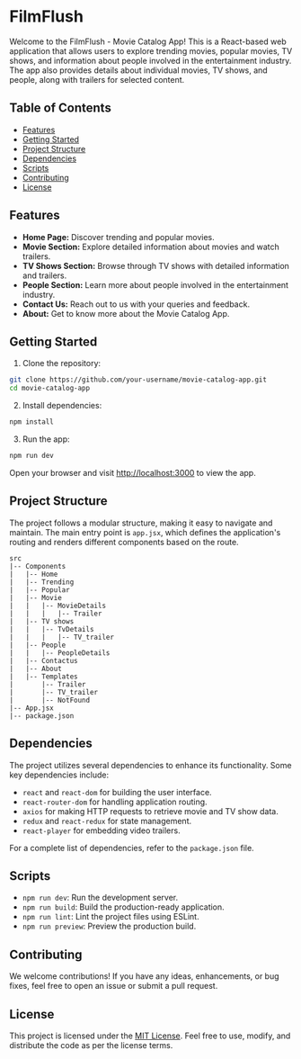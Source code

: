 # FilmFlush

Welcome to the FilmFlush - Movie Catalog App! This is a React-based web application that allows users to explore trending movies, popular movies, TV shows, and information about people involved in the entertainment industry. The app also provides details about individual movies, TV shows, and people, along with trailers for selected content.

## Table of Contents
- [Features](#features)
- [Getting Started](#getting-started)
- [Project Structure](#project-structure)
- [Dependencies](#dependencies)
- [Scripts](#scripts)
- [Contributing](#contributing)
- [License](#license)

## Features

- **Home Page:** Discover trending and popular movies.
- **Movie Section:** Explore detailed information about movies and watch trailers.
- **TV Shows Section:** Browse through TV shows with detailed information and trailers.
- **People Section:** Learn more about people involved in the entertainment industry.
- **Contact Us:** Reach out to us with your queries and feedback.
- **About:** Get to know more about the Movie Catalog App.

## Getting Started

1. Clone the repository:

```bash
git clone https://github.com/your-username/movie-catalog-app.git
cd movie-catalog-app
```

2. Install dependencies:

```bash
npm install
```

3. Run the app:

```bash
npm run dev
```

Open your browser and visit [http://localhost:3000](http://localhost:3000) to view the app.

## Project Structure

The project follows a modular structure, making it easy to navigate and maintain. The main entry point is `app.jsx`, which defines the application's routing and renders different components based on the route.

```
src
|-- Components
|   |-- Home
|   |-- Trending
|   |-- Popular
|   |-- Movie
|   |   |-- MovieDetails
|   |   |   |-- Trailer
|   |-- TV shows
|   |   |-- TvDetails
|   |   |   |-- TV_trailer
|   |-- People
|   |   |-- PeopleDetails
|   |-- Contactus
|   |-- About
|   |-- Templates
|       |-- Trailer
|       |-- TV_trailer
|       |-- NotFound
|-- App.jsx
|-- package.json
```

## Dependencies

The project utilizes several dependencies to enhance its functionality. Some key dependencies include:

- `react` and `react-dom` for building the user interface.
- `react-router-dom` for handling application routing.
- `axios` for making HTTP requests to retrieve movie and TV show data.
- `redux` and `react-redux` for state management.
- `react-player` for embedding video trailers.

For a complete list of dependencies, refer to the `package.json` file.

## Scripts

- `npm run dev`: Run the development server.
- `npm run build`: Build the production-ready application.
- `npm run lint`: Lint the project files using ESLint.
- `npm run preview`: Preview the production build.

## Contributing

We welcome contributions! If you have any ideas, enhancements, or bug fixes, feel free to open an issue or submit a pull request.

## License

This project is licensed under the [MIT License](LICENSE). Feel free to use, modify, and distribute the code as per the license terms.

